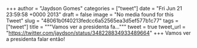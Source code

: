 
+++
author = "Jaydson Gomes"
categories = ["tweet"]
date = "Fri Jun 21 23:59:58 +0000 2013"
draft = false
image = "No media found for this Tweet"
slug = "48061b0f40213fedcc6a52565ea3d5ef577b1c77"
tags = ["tweet"]
title = """Vamos ver a presidenta fa..."""
tweet = true
tweet_url = "https://twitter.com/jaydson/status/348228834933489664"
+++
Vamos ver a presidenta falar então!
